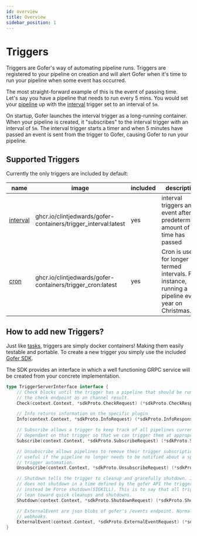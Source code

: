 ```yaml
---
id: overview
title: Overview
sidebar_position: 1
---
```


# Triggers

Triggers are Gofer's way of automating pipeline runs. Triggers are registered to your pipeline on creation and will alert Gofer when it's time to run your pipeline when some event has occurred.

The most straight-forward example of this is the event of passing time. Let's say you have a pipeline that needs to run every 5 mins. You would set your [pipeline](../pipeline-configuration/trigger/trigger-stanza) up with the [interval](interval/overview) trigger set to an interval of `5m`.

On startup, Gofer launches the interval trigger as a long-running container. When your pipeline is created, it "subscribes" to the interval trigger with an interval of `5m`. The interval trigger starts a timer and when 5 minutes have passed an event is sent from the trigger to Gofer, causing Gofer to run your pipeline.

## Supported Triggers

Currently the only triggers are included by default:

| name                          | image                                                          | included | description                                                                                         |
| ----------------------------- | -------------------------------------------------------------- | -------- | --------------------------------------------------------------------------------------------------- |
| [interval](interval/overview) | ghcr.io/clintjedwards/gofer-containers/trigger_interval:latest | yes      | interval triggers an event after a predetermined amount of time has passed                          |
| [cron](cron/overview)         | ghcr.io/clintjedwards/gofer-containers/trigger_cron:latest     | yes      | Cron is used for longer termed intervals. For instance, running a pipeline every year on Christmas. |

## How to add new Triggers?

Just like [tasks](../pipeline-configuration/task/task-stanza), triggers are simply docker containers! Making them easily testable and portable. To create a new trigger you simply use the included [Gofer SDK](https://pkg.go.dev/github.com/clintjedwards/gofer/sdk).

The SDK provides an interface in which a well functioning GRPC service will be created from your concrete implementation.

```go
type TriggerServerInterface interface {
	// Check blocks until the trigger has a pipeline that should be run, then it returns. This is ideal for setting
	// the check endpoint as an channel result.
	Check(context.Context, *sdkProto.CheckRequest) (*sdkProto.CheckResponse, error)

	// Info returns information on the specific plugin
	Info(context.Context, *sdkProto.InfoRequest) (*sdkProto.InfoResponse, error)

	// Subscribe allows a trigger to keep track of all pipelines currently
	// dependant on that trigger so that we can trigger them at appropriate times.
	Subscribe(context.Context, *sdkProto.SubscribeRequest) (*sdkProto.SubscribeResponse, error)

	// Unsubscribe allows pipelines to remove their trigger subscriptions. This is
	// useful if the pipeline no longer needs to be notified about a specific
	// trigger automation.
	Unsubscribe(context.Context, *sdkProto.UnsubscribeRequest) (*sdkProto.UnsubscribeResponse, error)

	// Shutdown tells the trigger to cleanup and gracefully shutdown. If a trigger
	// does not shutdown in a time defined by the gofer API the trigger will
	// instead be Force shutdown(SIGKILL). This is to say that all triggers should
	// lean toward quick cleanups and shutdowns.
	Shutdown(context.Context, *sdkProto.ShutdownRequest) (*sdkProto.ShutdownResponse, error)

	// ExternalEvent are json blobs of gofer's /events endpoint. Normally
	// webhooks.
	ExternalEvent(context.Context, *sdkProto.ExternalEventRequest) (*sdkProto.ExternalEventResponse, error)
}
```
